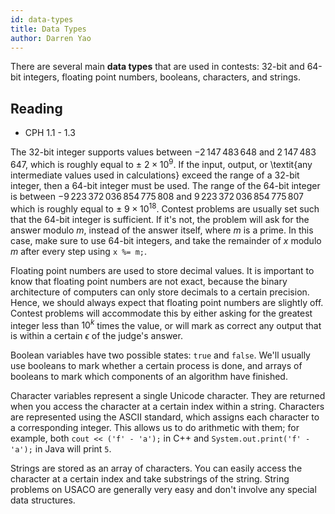 ```yaml
---
id: data-types
title: Data Types
author: Darren Yao
---
```


There are several main **data types** that are used in contests: 32-bit and 64-bit integers, floating point numbers, booleans, characters, and strings.

<!-- END DESCRIPTION -->

## Reading

 - CPH 1.1 - 1.3
 
The 32-bit integer supports values between $-2\,147\,483\,648$ and $2\,147\,483\,647$, which is roughly equal to $\pm$ $2 \times 10^9$. If the input, output, or \textit{any intermediate values used in calculations} exceed the range of a 32-bit integer, then a 64-bit integer must be used. The range of the 64-bit integer is between $-9\,223\,372\,036\,854\,775\,808$ and $9\,223\,372\,036\,854\,775\,807$ which is roughly equal to $\pm$ $9 \times 10^{18}$. Contest problems are usually set such that the 64-bit integer is sufficient. If it's not, the problem will ask for the answer modulo $m$, instead of the answer itself, where $m$ is a prime. In this case, make sure to use 64-bit integers, and take the remainder of $x$ modulo $m$ after every step using `x %= m;`.
 
Floating point numbers are used to store decimal values. It is important to know that floating point numbers are not exact, because the binary architecture of computers can only store decimals to a certain precision. Hence, we should always expect that floating point numbers are slightly off. Contest problems will accommodate this by either asking for the greatest integer less than $10^k$ times the value, or will mark as correct any output that is within a certain $\epsilon$ of the judge's answer.

Boolean variables have two possible states: `true` and `false`. We'll usually use booleans to mark whether a certain process is done, and arrays of booleans to mark which components of an algorithm have finished.

Character variables represent a single Unicode character. They are returned when you access the character at a certain index within a string. Characters are represented using the ASCII standard, which assigns each character to a corresponding integer. This allows us to do arithmetic with them; for example, both `cout << ('f' - 'a');` in C++ and `System.out.print('f' - 'a');` in Java will print `5`.

Strings are stored as an array of characters. You can easily access the character at a certain index and take substrings of the string. String problems on USACO are generally very easy and don't involve any special data structures.
